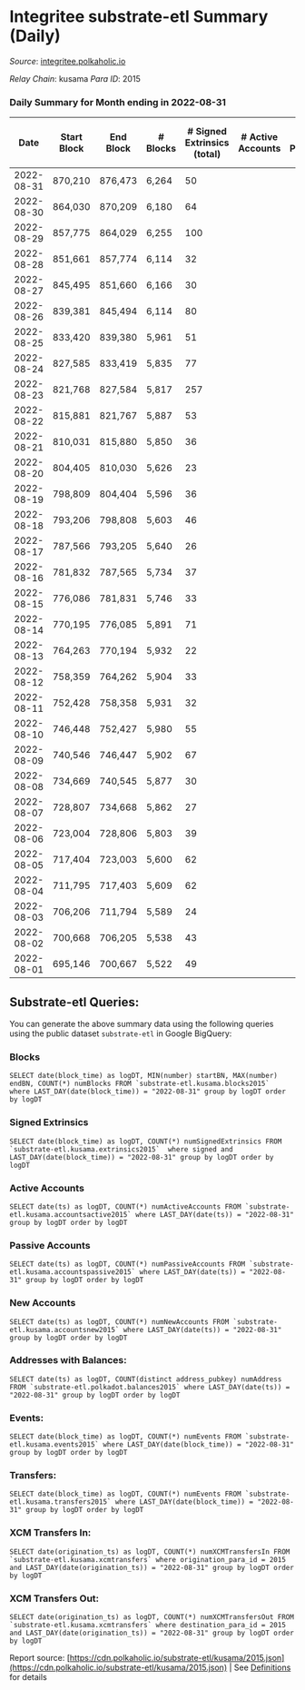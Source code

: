 # Integritee substrate-etl Summary (Daily)

_Source_: [integritee.polkaholic.io](https://integritee.polkaholic.io)

*Relay Chain*: kusama
*Para ID*: 2015



### Daily Summary for Month ending in 2022-08-31


| Date | Start Block | End Block | # Blocks | # Signed Extrinsics (total) | # Active Accounts | # Passive | # New | # Addresses with Balances | # Events | # Transfers | # XCM Transfers In | # XCM Transfers Out | Issues | 
| ---- | ----------- | --------- | -------- | --------------------------- | ----------------- | --------- | ----- | ------------------------- | -------- | ----------- | ------------------ | ------------------- | ------ |
| 2022-08-31 | 870,210 | 876,473 | 6,264 | 50 |  |  |  | 12,600 | 12,808 | 29 ($49,408.86) | 2 ($0.38) |   |  |
| 2022-08-30 | 864,030 | 870,209 | 6,180 | 64 |  |  |  | 12,598 | 12,691 | 33 ($2,090.46) |   |   |  |
| 2022-08-29 | 857,775 | 864,029 | 6,255 | 100 |  |  |  | 12,594 | 13,039 | 56 ($1,245.09) |   |   |  |
| 2022-08-28 | 851,661 | 857,774 | 6,114 | 32 |  |  |  | 12,583 | 12,396 | 21 ($1,649.09) |   |   |  |
| 2022-08-27 | 845,495 | 851,660 | 6,166 | 30 |  |  |  | 12,579 | 12,496 | 21 ($2,669.28) |   |   |  |
| 2022-08-26 | 839,381 | 845,494 | 6,114 | 80 |  |  |  | 12,575 | 12,636 | 64 ($7,190.07) |   |   |  |
| 2022-08-25 | 833,420 | 839,380 | 5,961 | 51 |  |  |  | 12,574 | 12,201 | 32 ($2,666.11) |   |   |  |
| 2022-08-24 | 827,585 | 833,419 | 5,835 | 77 |  |  |  | 12,573 | 17,849 | 1,311 ($217,953.20) |   |   |  |
| 2022-08-23 | 821,768 | 827,584 | 5,817 | 257 |  |  |  | 11,587 | 12,946 | 231 ($18,276.40) |   | 1 ($0.34) |  |
| 2022-08-22 | 815,881 | 821,767 | 5,887 | 53 |  |  |  | 11,583 | 12,066 | 34 ($19,632.50) |   |   |  |
| 2022-08-21 | 810,031 | 815,880 | 5,850 | 36 |  |  |  | 11,574 | 11,894 | 24 ($17,590.81) |   |   |  |
| 2022-08-20 | 804,405 | 810,030 | 5,626 | 23 |  |  |  | 11,571 | 11,376 | 17 ($1,653.22) |   |   |  |
| 2022-08-19 | 798,809 | 804,404 | 5,596 | 36 |  |  |  | 11,571 | 11,381 | 24 ($3,683.46) |   |   |  |
| 2022-08-18 | 793,206 | 798,808 | 5,603 | 46 |  |  |  | 11,571 | 11,451 | 24 ($33,688.80) |   |   |  |
| 2022-08-17 | 787,566 | 793,205 | 5,640 | 26 |  |  |  | 11,568 | 11,411 | 11 ($1,159.15) |   |   |  |
| 2022-08-16 | 781,832 | 787,565 | 5,734 | 37 |  |  |  | 11,567 | 11,676 | 20 ($85,271.45) |   |   |  |
| 2022-08-15 | 776,086 | 781,831 | 5,746 | 33 |  |  |  | 11,566 | 11,676 | 22 ($6,303.87) |   |   |  |
| 2022-08-14 | 770,195 | 776,085 | 5,891 | 71 |  |  |  | 11,565 | 12,161 | 48 ($10,002.13) |   |   |  |
| 2022-08-13 | 764,263 | 770,194 | 5,932 | 22 |  |  |  | 11,565 | 11,982 | 15 ($1,299.42) |   |   |  |
| 2022-08-12 | 758,359 | 764,262 | 5,904 | 33 |  |  |  | 11,564 | 11,984 | 21 ($1,751.00) |   |   |  |
| 2022-08-11 | 752,428 | 758,358 | 5,931 | 32 |  |  |  | 11,561 | 12,038 | 17 ($3,657.02) |   |   |  |
| 2022-08-10 | 746,448 | 752,427 | 5,980 | 55 |  |  |  | 11,557 | 12,261 | 39 ($26,232.40) |   | 1 ($7.61) |  |
| 2022-08-09 | 740,546 | 746,447 | 5,902 | 67 |  |  |  | 11,551 | 12,161 | 42 ($17,838.55) |   | 1 ($157.35) |  |
| 2022-08-08 | 734,669 | 740,545 | 5,877 | 30 |  |  |  | 11,545 | 11,922 | 19 ($17,473.02) |   |   |  |
| 2022-08-07 | 728,807 | 734,668 | 5,862 | 27 |  |  |  | 11,539 | 11,878 | 20 ($1,456.29) |   |   |  |
| 2022-08-06 | 723,004 | 728,806 | 5,803 | 39 |  |  |  | 11,537 | 11,807 | 21 ($8,607.02) |   |   |  |
| 2022-08-05 | 717,404 | 723,003 | 5,600 | 62 |  |  |  | 11,534 | 11,525 | 49 ($73,485.71) |   |   |  |
| 2022-08-04 | 711,795 | 717,403 | 5,609 | 62 |  |  |  | 11,533 | 11,576 | 50 ($421,052.79) |   |   |  |
| 2022-08-03 | 706,206 | 711,794 | 5,589 | 24 |  |  |  | 11,518 | 11,313 | 20 ($289,766.90) |   |   |  |
| 2022-08-02 | 700,668 | 706,205 | 5,538 | 43 |  |  |  | 11,515 | 11,298 | 27 ($3,384.18) |   |   |  |
| 2022-08-01 | 695,146 | 700,667 | 5,522 | 49 |  |  |  | 11,515 | 11,312 | 33 ($40,952.71) | 1 ($6.76) |   |  |

## Substrate-etl Queries:
You can generate the above summary data using the following queries using the public dataset `substrate-etl` in Google BigQuery:


### Blocks
```
SELECT date(block_time) as logDT, MIN(number) startBN, MAX(number) endBN, COUNT(*) numBlocks FROM `substrate-etl.kusama.blocks2015`  where LAST_DAY(date(block_time)) = "2022-08-31" group by logDT order by logDT
```


### Signed Extrinsics
```
SELECT date(block_time) as logDT, COUNT(*) numSignedExtrinsics FROM `substrate-etl.kusama.extrinsics2015`  where signed and LAST_DAY(date(block_time)) = "2022-08-31" group by logDT order by logDT
```


### Active Accounts
```
SELECT date(ts) as logDT, COUNT(*) numActiveAccounts FROM `substrate-etl.kusama.accountsactive2015` where LAST_DAY(date(ts)) = "2022-08-31" group by logDT order by logDT
```


### Passive Accounts
```
SELECT date(ts) as logDT, COUNT(*) numPassiveAccounts FROM `substrate-etl.kusama.accountspassive2015` where LAST_DAY(date(ts)) = "2022-08-31" group by logDT order by logDT
```


### New Accounts
```
SELECT date(ts) as logDT, COUNT(*) numNewAccounts FROM `substrate-etl.kusama.accountsnew2015` where LAST_DAY(date(ts)) = "2022-08-31" group by logDT order by logDT
```


### Addresses with Balances:
```
SELECT date(ts) as logDT, COUNT(distinct address_pubkey) numAddress FROM `substrate-etl.polkadot.balances2015` where LAST_DAY(date(ts)) = "2022-08-31" group by logDT order by logDT
```


### Events:
```
SELECT date(block_time) as logDT, COUNT(*) numEvents FROM `substrate-etl.kusama.events2015` where LAST_DAY(date(block_time)) = "2022-08-31" group by logDT order by logDT
```


### Transfers:
```
SELECT date(block_time) as logDT, COUNT(*) numEvents FROM `substrate-etl.kusama.transfers2015` where LAST_DAY(date(block_time)) = "2022-08-31" group by logDT order by logDT
```


### XCM Transfers In:
```
SELECT date(origination_ts) as logDT, COUNT(*) numXCMTransfersIn FROM `substrate-etl.kusama.xcmtransfers` where origination_para_id = 2015 and LAST_DAY(date(origination_ts)) = "2022-08-31" group by logDT order by logDT
```


### XCM Transfers Out:
```
SELECT date(origination_ts) as logDT, COUNT(*) numXCMTransfersOut FROM `substrate-etl.kusama.xcmtransfers` where destination_para_id = 2015 and LAST_DAY(date(origination_ts)) = "2022-08-31" group by logDT order by logDT
```



Report source: [https://cdn.polkaholic.io/substrate-etl/kusama/2015.json](https://cdn.polkaholic.io/substrate-etl/kusama/2015.json) | See [Definitions](/DEFINITIONS.md) for details
